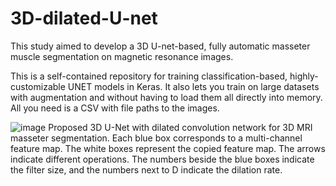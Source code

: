 # 3D-dilated-U-net
This study aimed to develop a 3D U-net-based, fully automatic masseter muscle segmentation on magnetic resonance images.

This is a self-contained repository for training classification-based, highly-customizable UNET models in Keras. It also lets you train on large datasets with augmentation and without having to load them all directly into memory. All you need is a CSV with file paths to the images.

![image](https://user-images.githubusercontent.com/6081278/172671643-482cbd27-58aa-429a-9915-b1b705e0c875.png)
Proposed 3D U-Net with dilated convolution network for 3D MRI masseter segmentation. Each blue box corresponds to a multi-channel feature map. The white boxes represent the copied feature map. The arrows indicate different operations. The numbers beside the blue boxes indicate the filter size, and the numbers next to D indicate the dilation rate.
